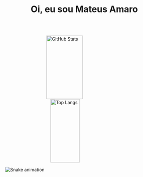 <div align="center">
  <h1>Oi, eu sou Mateus Amaro</h1>
</div>

<br><br>

<div style="display: flex; flex-direction: column; justify-content: center; align-items: center;">
  <img height="202em" src="https://github-readme-stats.vercel.app/api?username=MateusAmaroDaSilva&show_icons=true&theme=dark" alt="GitHub Stats" style="width: 48%;">
  <img height="202em" src="https://github-readme-stats.vercel.app/api/top-langs/?username=MateusAmaroDaSilva&layout=compact&theme=dark" alt="Top Langs" style="width: 43%;">

</div>

![Snake animation](https://github.com/LuigiGF/LuigiGF/blob/output/github-contribution-grid-snake.svg)
